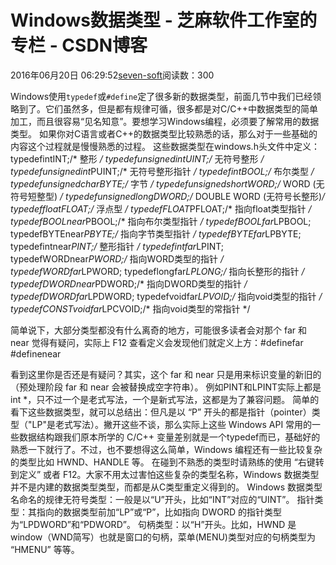 
# Windows数据类型 -  芝麻软件工作室的专栏 - CSDN博客


2016年06月20日 06:29:52[seven-soft](https://me.csdn.net/softn)阅读数：300


Windows使用`typedef`或`#define`定了很多新的数据类型，前面几节中我们已经领略到了。它们虽然多，但是都有规律可循，很多都是对C/C++中数据类型的简单加工，而且很容易“见名知意”。要想学习Windows编程，必须要了解常用的数据类型。
如果你对C语言或者C++的数据类型比较熟悉的话，那么对于一些基础的内容这个过程就是慢慢熟悉的过程。
这些数据类型在windows.h头文件中定义：typedefintINT;/* 整形 */
typedefunsignedintUINT;/* 无符号整形 */
typedefunsignedint*PUINT;/* 无符号整形指针 */
typedefintBOOL;/* 布尔类型 */
typedefunsignedcharBYTE;/* 字节 */
typedefunsignedshortWORD;/* WORD (无符号短整型) */
typedefunsignedlongDWORD;/* DOUBLE WORD (无符号长整形)*/
typedeffloatFLOAT;/* 浮点型 */
typedefFLOAT*PFLOAT;/* 指向float类型指针 */
typedefBOOLnear*PBOOL;/* 指向布尔类型指针 */
typedefBOOLfar*LPBOOL;
typedefBYTEnear*PBYTE;/* 指向字节类型指针 */
typedefBYTEfar*LPBYTE;
typedefintnear*PINT;/* 整形指针 */
typedefintfar*LPINT;
typedefWORDnear*PWORD;/* 指向WORD类型的指针 */
typedefWORDfar*LPWORD;
typedeflongfar*LPLONG;/* 指向长整形的指针 */
typedefDWORDnear*PDWORD;/* 指向DWORD类型的指针 */
typedefDWORDfar*LPDWORD;
typedefvoidfar*LPVOID;/* 指向void类型的指针 */
typedefCONSTvoidfar*LPCVOID;/* 指向void类型的常指针 */

简单说下，大部分类型都没有什么离奇的地方，可能很多读者会对那个 far 和 near 觉得有疑问，实际上 F12 查看定义会发现他们就定义上方：\#definefar
\#definenear

看到这里你是否还是有疑问？其实，这个 far 和 near 只是用来标识变量的新旧的（预处理阶段 far 和 near 会被替换成空字符串）。 例如PINT和LPINT实际上都是int
 *，只不过一个是老式写法，一个是新式写法，这都是为了兼容问题。
简单的看下这些数据类型，就可以总结出：但凡是以 “P” 开头的都是指针（pointer）类型（"LP"是老式写法）。撇开这些不谈，那么实际上这些 Windows API 常用的一些数据结构跟我们原本所学的 C/C++
 变量差别就是一个typedef而已，基础好的熟悉一下就行了。不过，也不要想得这么简单，Windows
 编程还有一些比较复杂的类型比如 HWND、HANDLE 等。
在碰到不熟悉的类型时请熟练的使用 “右键转到定义” 或者 F12。大家不用太过害怕这些复杂的类型名称，Windows
 数据类型并不是内建的数据类型类型，而都是从C类型重定义得到的。
Windows 数据类型名命名的规律无符号类型：一般是以“U”开头，比如“INT”对应的“UINT”。
指针类型：其指向的数据类型前加“LP”或“P”，比如指向 DWORD 的指针类型为“LPDWORD”和“PDWORD”。
句柄类型：以“H”开头。比如，HWND 是window（WND简写）也就是窗口的句柄，菜单(MENU)类型对应的句柄类型为 “HMENU” 等等。

